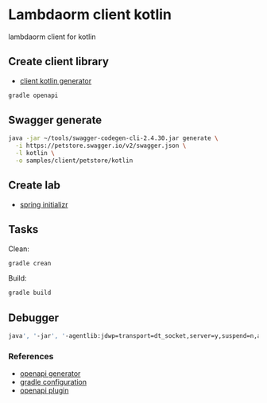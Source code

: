 # Lambdaorm client kotlin

lambdaorm client for kotlin

## Create client library

- [client kotlin generator](https://openapi-generator.tech/docs/generators/kotlin)

```sh
gradle openapi
```

## Swagger generate

```sh
java -jar ~/tools/swagger-codegen-cli-2.4.30.jar generate \
  -i https://petstore.swagger.io/v2/swagger.json \
  -l kotlin \
  -o samples/client/petstore/kotlin
```

## Create lab

- [spring initializr](https://start.spring.io/#!type=gradle-project-kotlin&language=kotlin&platformVersion=3.0.4&packaging=jar&jvmVersion=17&groupId=io.github.flaviolionelrita&artifactId=lambdaorm.client.lab&name=lambdaorm.client.lab&description=lambdaorm%20client%20for%20kotlin&packageName=io.github.flaviolionelrita.lambdaorm.client.lab)

## Tasks

Clean:

```sh
gradle crean
```

Build:

```sh
gradle build
```

## Debugger

```sh
java', '-jar', '-agentlib:jdwp=transport=dt_socket,server=y,suspend=n,address=*:5005', 'build/libs/lambdaorm.client-1.0.0.jar
```

### References

- [openapi generator](https://openapi-generator.tech/)
- [gradle configuration](https://openapi-generator.tech/docs/configuration/)
- [openapi plugin](https://github.com/OpenAPITools/openapi-generator/tree/master/modules/openapi-generator-gradle-plugin)
